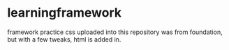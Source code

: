 # learningframework
framework practice
css uploaded into this repository was from foundation, but with a few tweaks,
html is added in.
